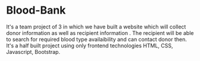 # Blood-Bank
It's a team project of 3 in which we have built a website which will collect donor information as well as recipient information . The recipient will be able to search for required blood type availaibility and can contact donor then. It's a half built project using only frontend technologies HTML, CSS, Javascript, Bootstrap.

